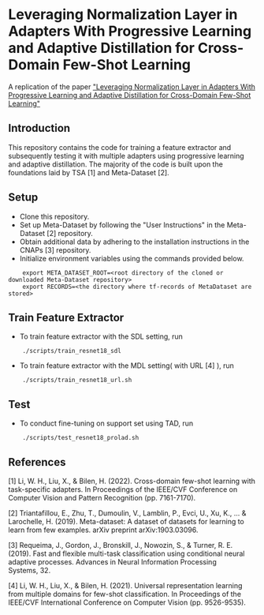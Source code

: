 # Leveraging Normalization Layer in Adapters With Progressive Learning and Adaptive Distillation for Cross-Domain Few-Shot Learning

A replication of the paper ["Leveraging Normalization Layer in Adapters With Progressive Learning and Adaptive Distillation for Cross-Domain Few-Shot Learning"](https://arxiv.org/abs/2312.11260)

## Introduction

This repository contains the code for training a feature extractor and subsequently testing it with multiple adapters using progressive learning and adaptive distillation. The majority of the code is built upon the foundations laid by TSA [1] and Meta-Dataset [2].


## Setup

* Clone this repository.
* Set up Meta-Dataset by following the "User Instructions" in the Meta-Dataset [2] repository.
* Obtain additional data by adhering to the installation instructions in the CNAPs [3] repository.
* Initialize environment variables using the commands provided below.
```
    export META_DATASET_ROOT=<root directory of the cloned or downloaded Meta-Dataset repository>
    export RECORDS=<the directory where tf-records of MetaDataset are stored>
```


## Train Feature Extractor
* To train feature extractor with the SDL setting, run
```
    ./scripts/train_resnet18_sdl
```
* To train feature extractor with the MDL setting( with URL [4] ), run
```
    ./scripts/train_resnet18_url.sh
```

## Test
* To conduct fine-tuning on support set using TAD, run
```
    ./scripts/test_resnet18_prolad.sh
```

## References

[1] Li, W. H., Liu, X., & Bilen, H. (2022). Cross-domain few-shot learning with task-specific adapters. In Proceedings of the IEEE/CVF Conference on Computer Vision and Pattern Recognition (pp. 7161-7170).

[2] Triantafillou, E., Zhu, T., Dumoulin, V., Lamblin, P., Evci, U., Xu, K., ... & Larochelle, H. (2019). Meta-dataset: A dataset of datasets for learning to learn from few examples. arXiv preprint arXiv:1903.03096.

[3] Requeima, J., Gordon, J., Bronskill, J., Nowozin, S., & Turner, R. E. (2019). Fast and flexible multi-task classification using conditional neural adaptive processes. Advances in Neural Information Processing Systems, 32.

[4] Li, W. H., Liu, X., & Bilen, H. (2021). Universal representation learning from multiple domains for few-shot classification. In Proceedings of the IEEE/CVF International Conference on Computer Vision (pp. 9526-9535).



